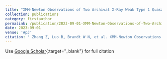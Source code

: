 ```yaml
---
title: "XMM-Newton Observations of Two Archival X-Ray Weak Type 1 Quasars: Obscuration Induced X-Ray Weakness and Variability"
collection: publications
category: firstauthor
permalink: /publication/2023-09-01-XMM-Newton-Observations-of-Two-Archival-X-Ray-Weak-Type-1-Quasars-Obscuration-Induced-X-Ray-Weakness-and-Variability
date: 2023-09-01
venue: 'ApJ'
citation: ' Zhang Z, Luo B, Brandt W N, et al. XMM-Newton Observations of Two Archival X-Ray Weak Type 1 Quasars: Obscuration Induced X-Ray Weakness and Variability[J]. The Astrophysical Journal, 2023, 954(2): 159.'
---
```

Use [Google Scholar](https://scholar.google.com/scholar?q=XMM+Newton+Observations+of+Two+Archival+X+Ray+Weak+Type+1+Quasars:+Obscuration+Induced+X+Ray+Weakness+and+Variability){:target="_blank"} for full citation